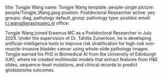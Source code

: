 title: Tongjie Wang
name: Tongjie Wang
template: people-single
picture: people/Tongjie_Wang.jpeg
position: Postdoctoral Researcher
active: yes
groups: diag, pathology
default_group: pathology
type: postdoc
email: t.j.wang@erasmusmc.nl
office:

Tongjie Wang joined Erasmus MC as a Postdoctoral Researcher in July 2025. Under the supervision of Dr. Tahlita Zuiverloon, he is developing artificial-intelligence tools to improve risk stratification for high-risk non-muscle-invasive bladder cancer using whole-slide pathology images. Tongjie earned his PhD in Biomedical AI from the University of Edinburgh (UK), where he created multimodal models that extract features from H&E slides, sequence-level mutations, and clinical records to predict glioblastoma outcomes.